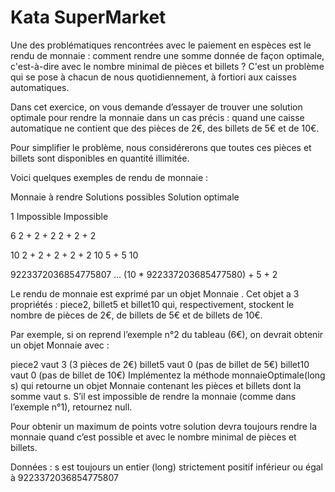 # Kata SuperMarket
Une des problématiques rencontrées avec le paiement en espèces est le rendu de monnaie : comment rendre une somme donnée de façon optimale, c'est-à-dire avec le nombre minimal de pièces et billets ? C'est un problème qui se pose à chacun de nous quotidiennement, à fortiori aux caisses automatiques.

Dans cet exercice, on vous demande d’essayer de trouver une solution optimale pour rendre la monnaie dans un cas précis : quand une caisse automatique ne contient que des pièces de 2€, des billets de 5€ et de 10€.

Pour simplifier le problème, nous considérerons que toutes ces pièces et billets sont disponibles en quantité illimitée.

Voici quelques exemples de rendu de monnaie :

Monnaie à rendre Solutions possibles Solution optimale

1 Impossible Impossible

6 2 + 2 + 2 2 + 2 + 2

10 2 + 2 + 2 + 2 + 2 10 5 + 5 10

9223372036854775807 ... (10 * 922337203685477580) + 5 + 2

Le rendu de monnaie est exprimé par un objet Monnaie . Cet objet a 3 propriétés : piece2, billet5 et billet10 qui, respectivement, stockent le nombre de pièces de 2€, de billets de 5€ et de billets de 10€.

Par exemple, si on reprend l’exemple n°2 du tableau (6€), on devrait obtenir un objet Monnaie avec :

piece2 vaut 3 (3 pièces de 2€) billet5 vaut 0 (pas de billet de 5€) billet10 vaut 0 (pas de billet de 10€) Implémentez la méthode monnaieOptimale(long s) qui retourne un objet Monnaie contenant les pièces et billets dont la somme vaut s. S’il est impossible de rendre la monnaie (comme dans l’exemple n°1), retournez null.

Pour obtenir un maximum de points votre solution devra toujours rendre la monnaie quand c’est possible et avec le nombre minimal de pièces et billets.

Données : s est toujours un entier (long) strictement positif inférieur ou égal à 9223372036854775807
